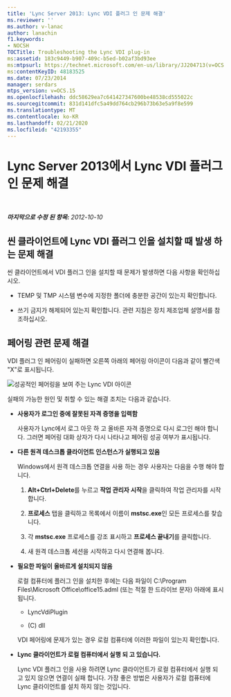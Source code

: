 ```yaml
---
title: 'Lync Server 2013: Lync VDI 플러그 인 문제 해결'
ms.reviewer: ''
ms.author: v-lanac
author: lanachin
f1.keywords:
- NOCSH
TOCTitle: Troubleshooting the Lync VDI plug-in
ms:assetid: 183c9449-b907-409c-b5ed-b02af3bd93ee
ms:mtpsurl: https://technet.microsoft.com/en-us/library/JJ204713(v=OCS.15)
ms:contentKeyID: 48183525
ms.date: 07/23/2014
manager: serdars
mtps_version: v=OCS.15
ms.openlocfilehash: ddc58629ea7c641427347600be48538cd555022c
ms.sourcegitcommit: 831d141dfc5a49dd764cb296b73b63e5a9f8e599
ms.translationtype: MT
ms.contentlocale: ko-KR
ms.lasthandoff: 02/21/2020
ms.locfileid: "42193355"
---
```

<div data-xmlns="http://www.w3.org/1999/xhtml">

<div class="topic" data-xmlns="http://www.w3.org/1999/xhtml" data-msxsl="urn:schemas-microsoft-com:xslt" data-cs="https://msdn.microsoft.com/">

<div data-asp="https://msdn2.microsoft.com/asp">

# <a name="troubleshooting-the-lync-vdi-plug-in-in-lync-server-2013"></a>Lync Server 2013에서 Lync VDI 플러그 인 문제 해결

</div>

<div id="mainSection">

<div id="mainBody">

<span> </span>

_**마지막으로 수정 된 항목:** 2012-10-10_

<div>

## <a name="troubleshooting-issues-with-installing-the-lync-vdi-plug-in-on-a-thin-client"></a>씬 클라이언트에 Lync VDI 플러그 인을 설치할 때 발생 하는 문제 해결

씬 클라이언트에서 VDI 플러그 인을 설치할 때 문제가 발생하면 다음 사항을 확인하십시오.

  - TEMP 및 TMP 시스템 변수에 지정한 폴더에 충분한 공간이 있는지 확인합니다.

  - 쓰기 금지가 해제되어 있는지 확인합니다. 관련 지침은 장치 제조업체 설명서를 참조하십시오.

</div>

<div>

## <a name="troubleshooting-issues-with-pairing"></a>페어링 관련 문제 해결

VDI 플러그 인 페어링이 실패하면 오른쪽 아래의 페어링 아이콘이 다음과 같이 빨간색 "X"로 표시됩니다.

![성공적인 페어링을 보여 주는 Lync VDI 아이콘](images/JJ204948.303d618c-4bc8-41c4-8553-2475de0d395e(OCS.15).png "성공적인 페어링을 보여 주는 Lync VDI 아이콘")

실패의 가능한 원인 및 취할 수 있는 해결 조치는 다음과 같습니다.

  - **사용자가 로그인 중에 잘못된 자격 증명을 입력함**
    
    사용자가 Lync에서 로그 아웃 하 고 올바른 자격 증명으로 다시 로그인 해야 합니다. 그러면 페어링 대화 상자가 다시 나타나고 페어링 성공 여부가 표시됩니다.

  - **다른 원격 데스크톱 클라이언트 인스턴스가 실행되고 있음**
    
    Windows에서 원격 데스크톱 연결을 사용 하는 경우 사용자는 다음을 수행 해야 합니다.
    
    1.  **Alt+Ctrl+Delete**를 누르고 **작업 관리자 시작**을 클릭하여 작업 관리자를 시작합니다.
    
    2.  **프로세스** 탭을 클릭하고 목록에서 이름이 **mstsc.exe**인 모든 프로세스를 찾습니다.
    
    3.  각 **mstsc.exe** 프로세스를 강조 표시하고 **프로세스 끝내기**를 클릭합니다.
    
    4.  새 원격 데스크톱 세션을 시작하고 다시 연결해 봅니다.

  - **필요한 파일이 올바르게 설치되지 않음**
    
    로컬 컴퓨터에 플러그 인을 설치한 후에는 다음 파일이 C:\\Program Files\\Microsoft Office\\office15.adml (또는 적절 한 드라이브 문자) 아래에 표시 됩니다.
    
      - LyncVdiPlugin
    
      - (C) dll
    
    VDI 페어링에 문제가 있는 경우 로컬 컴퓨터에 이러한 파일이 있는지 확인합니다.

  - **Lync 클라이언트가 로컬 컴퓨터에서 실행 되 고 있습니다.**
    
    Lync VDI 플러그 인을 사용 하려면 Lync 클라이언트가 로컬 컴퓨터에서 실행 되 고 있지 않으면 연결이 실패 합니다. 가장 좋은 방법은 사용자가 로컬 컴퓨터에 Lync 클라이언트를 설치 하지 않는 것입니다.

</div>

</div>

<span> </span>

</div>

</div>

</div>

